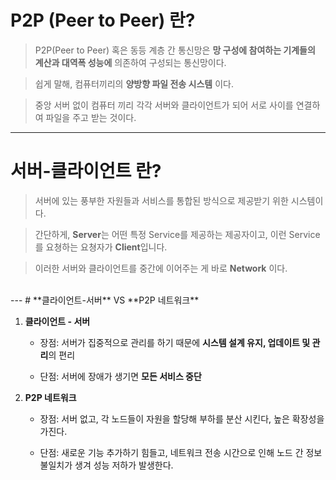 # **P2P (Peer to Peer)** 란?
> P2P(Peer to Peer) 혹은 동등 계층 간 통신망은 **망 구성에 참여하는 기계들의 계산과 대역폭 성능에** 의존하여 구성되는 통신망이다.

> 쉽게 말해, 컴퓨터끼리의 **양방향 파일 전송 시스템** 이다.

> 중앙 서버 없이 컴퓨터 끼리 각각 서버와 클라이언트가 되어 서로 사이를 연결하여 파일을 주고 받는 것이다.
---
# **서버-클라이언트** 란?
> 서버에 있는 풍부한 자원들과 서비스를 통합된 방식으로 제공받기 위한 시스템이다.

> 간단하게, **Server**는 어떤 특정 Service를 제공하는 제공자이고, 이런 Service를 요쳥하는 요쳥자가 **Client**입니다.

> 이러한 서버와 클라이언트를 중간에 이어주는 게 바로 **Network** 이다.


<br>
---
# **클라이언트-서버** VS **P2P 네트워크**

1. **클라이언트 - 서버**

    * 장점: 서버가 집중적으로 관리를 하기 때문에 **시스템 설계 유지, 업데이트 및 관리**의 편리

    * 단점: 서버에 장애가 생기면 **모든 서비스 중단** 

2. **P2P 네트워크**

    * 장점: 서버 없고, 각 노드들이 자원을 할당해 부하를 분산 시킨다, 높은 확장성을 가진다.

    * 단점: 새로운 기능 추가하기 힘들고, 네트워크 전송 시간으로 인해 노드 간 정보 불일치가 생겨 성능 저하가 발생한다.